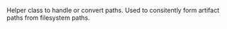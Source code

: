 Helper class to handle or convert paths. Used to consitently form artifact paths from filesystem paths.